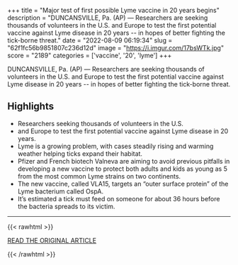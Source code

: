 +++
title = "Major test of first possible Lyme vaccine in 20 years begins"
description = "DUNCANSVILLE, Pa. (AP) — Researchers are seeking thousands of volunteers in the U.S. and Europe to test the first potential vaccine against Lyme disease  in 20 years -- in hopes of better fighting the tick-borne threat."
date = "2022-08-09 06:19:34"
slug = "62f1fc56b9851807c236d12d"
image = "https://i.imgur.com/17bsWTk.jpg"
score = "2189"
categories = ['vaccine', '20', 'lyme']
+++

DUNCANSVILLE, Pa. (AP) — Researchers are seeking thousands of volunteers in the U.S. and Europe to test the first potential vaccine against Lyme disease  in 20 years -- in hopes of better fighting the tick-borne threat.

## Highlights

- Researchers seeking thousands of volunteers in the U.S.
- and Europe to test the first potential vaccine against Lyme disease in 20 years.
- Lyme is a growing problem, with cases steadily rising and warming weather helping ticks expand their habitat.
- Pfizer and French biotech Valneva are aiming to avoid previous pitfalls in developing a new vaccine to protect both adults and kids as young as 5 from the most common Lyme strains on two continents.
- The new vaccine, called VLA15, targets an “outer surface protein” of the Lyme bacterium called OspA.
- It’s estimated a tick must feed on someone for about 36 hours before the bacteria spreads to its victim.

---

{{< rawhtml >}}
  <p class="article-category">
    <a target="_blank" href="https://apnews.com/article/science-health-ticks-73fab8e29f3e2243c2db5bc33b3265e1">READ THE ORIGINAL ARTICLE</a>
  </p>
{{< /rawhtml >}}
